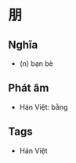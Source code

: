 # 朋

## Nghĩa
* (n) bạn bè

## Phát âm
* Hán Việt: bằng

## Tags
* Hán Việt

<script>window.HANZI_FIELD='朋';</script>
